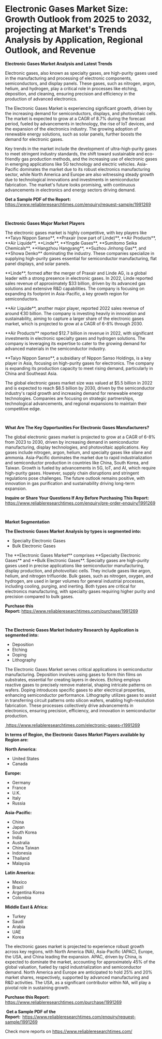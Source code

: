 <p><h1>Electronic Gases Market Size: Growth Outlook from 2025 to 2032, projecting at Market's Trends Analysis by Application, Regional Outlook, and Revenue</h1></p><p><strong>Electronic Gases Market Analysis and Latest Trends</strong></p>
<p><p>Electronic gases, also known as specialty gases, are high-purity gases used in the manufacturing and processing of electronic components, semiconductors, and display panels. These gases, such as nitrogen, argon, helium, and hydrogen, play a critical role in processes like etching, deposition, and cleaning, ensuring precision and efficiency in the production of advanced electronics.</p><p>The Electronic Gases Market is experiencing significant growth, driven by the increasing demand for semiconductors, displays, and photovoltaic cells. The market is expected to grow at a CAGR of 8.7% during the forecast period, fueled by advancements in technology, the rise of IoT devices, and the expansion of the electronics industry. The growing adoption of renewable energy solutions, such as solar panels, further boosts the demand for electronic gases.</p><p>Key trends in the market include the development of ultra-high-purity gases to meet stringent industry standards, the shift toward sustainable and eco-friendly gas production methods, and the increasing use of electronic gases in emerging applications like 5G technology and electric vehicles. Asia-Pacific dominates the market due to its robust electronics manufacturing sector, while North America and Europe are also witnessing steady growth due to technological innovations and investments in semiconductor fabrication. The market's future looks promising, with continuous advancements in electronics and energy sectors driving demand.</p></p>
<p><strong>Get a Sample PDF of the Report:&nbsp;</strong> <a href="https://www.reliableresearchtimes.com/enquiry/request-sample/1991269?utm_campaign=1420&utm_medium=2&utm_source=Github&utm_content=ia&utm_term=25012025&utm_id=electronic-gases">https://www.reliableresearchtimes.com/enquiry/request-sample/1991269</a></p>
<p>&nbsp;</p>
<p><strong>Electronic Gases Major Market Players</strong></p>
<p><p>The electronic gases market is highly competitive, with key players like **Taiyo Nippon Sanso**, **Praxair (now part of Linde)**, **Air Products**, **Air Liquide**, **Linde**, **Yingde Gases**, **Sumitomo Seika Chemicals**, **Hangzhou Hangyang**, **Suzhou Jinhong Gas**, and **Showa Denko** dominating the industry. These companies specialize in supplying high-purity gases essential for semiconductor manufacturing, flat panel displays, and solar panels.</p><p>**Linde**, formed after the merger of Praxair and Linde AG, is a global leader with a strong presence in electronic gases. In 2022, Linde reported sales revenue of approximately $33 billion, driven by its advanced gas solutions and extensive R&D capabilities. The company is focusing on expanding its footprint in Asia-Pacific, a key growth region for semiconductors.</p><p>**Air Liquide**, another major player, reported 2022 sales revenue of around €30 billion. The company is investing heavily in innovation and sustainability, aiming to capture a larger share of the electronic gases market, which is projected to grow at a CAGR of 6-8% through 2030.</p><p>**Air Products** reported $12.7 billion in revenue in 2022, with significant investments in electronic specialty gases and hydrogen solutions. The company is leveraging its expertise to cater to the growing demand for advanced materials in the semiconductor industry.</p><p>**Taiyo Nippon Sanso**, a subsidiary of Nippon Sanso Holdings, is a key player in Asia, focusing on high-purity gases for electronics. The company is expanding its production capacity to meet rising demand, particularly in China and Southeast Asia.</p><p>The global electronic gases market size was valued at $5.5 billion in 2022 and is expected to reach $8.5 billion by 2030, driven by the semiconductor industry's rapid growth and increasing demand for renewable energy technologies. Companies are focusing on strategic partnerships, technological advancements, and regional expansions to maintain their competitive edge.</p></p>
<p>&nbsp;</p>
<p><strong>What Are The Key Opportunities For Electronic Gases Manufacturers?</strong></p>
<p><p>The global electronic gases market is projected to grow at a CAGR of 6-8% from 2023 to 2030, driven by increasing demand in semiconductor manufacturing, display technologies, and photovoltaic applications. Key gases include nitrogen, argon, helium, and specialty gases like silane and ammonia. Asia-Pacific dominates the market due to rapid industrialization and semiconductor production in countries like China, South Korea, and Taiwan. Growth is fueled by advancements in 5G, IoT, and AI, which require high-purity gases. However, supply chain disruptions and stringent regulations pose challenges. The future outlook remains positive, with innovation in gas purification and sustainability driving long-term expansion.</p></p>
<p><strong>Inquire or Share Your Questions If Any Before Purchasing This Report:</strong> <a href="https://www.reliableresearchtimes.com/enquiry/pre-order-enquiry/1991269?utm_campaign=1420&utm_medium=2&utm_source=Github&utm_content=ia&utm_term=25012025&utm_id=electronic-gases">https://www.reliableresearchtimes.com/enquiry/pre-order-enquiry/1991269</a></p>
<p>&nbsp;</p>
<p><strong>Market Segmentation</strong></p>
<p><strong>The Electronic Gases Market Analysis by types is segmented into:</strong></p>
<p><ul><li>Specialty Electronic Gases</li><li>Bulk Electronic Gases</li></ul></p>
<p><p>The **Electronic Gases Market** comprises **Specialty Electronic Gases** and **Bulk Electronic Gases**. Specialty gases are high-purity gases used in precise applications like semiconductor manufacturing, display production, and photovoltaic cells. They include gases like argon, helium, and nitrogen trifluoride. Bulk gases, such as nitrogen, oxygen, and hydrogen, are used in larger volumes for general industrial processes, including cooling, purging, and inerting. Both types are critical for electronics manufacturing, with specialty gases requiring higher purity and precision compared to bulk gases.</p></p>
<p><strong>Purchase this Report:&nbsp;</strong><a href="https://www.reliableresearchtimes.com/purchase/1991269?utm_campaign=1420&utm_medium=2&utm_source=Github&utm_content=ia&utm_term=25012025&utm_id=electronic-gases">https://www.reliableresearchtimes.com/purchase/1991269</a></p>
<p>&nbsp;</p>
<p><strong>The Electronic Gases Market Industry Research by Application is segmented into:</strong></p>
<p><ul><li>Deposition</li><li>Etching</li><li>Doping</li><li>Lithography</li></ul></p>
<p><p>The Electronic Gases Market serves critical applications in semiconductor manufacturing. Deposition involves using gases to form thin films on substrates, essential for creating layers in devices. Etching employs reactive gases to precisely remove material, shaping intricate patterns on wafers. Doping introduces specific gases to alter electrical properties, enhancing semiconductor performance. Lithography utilizes gases to assist in transferring circuit patterns onto silicon wafers, enabling high-resolution fabrication. These processes collectively drive advancements in electronics, ensuring precision, efficiency, and innovation in semiconductor production.</p></p>
<p><a href="https://www.reliableresearchtimes.com/electronic-gases-r1991269?utm_campaign=1420&utm_medium=2&utm_source=Github&utm_content=ia&utm_term=25012025&utm_id=electronic-gases">&nbsp;https://www.reliableresearchtimes.com/electronic-gases-r1991269</a></p>
<p><strong>In terms of Region, the Electronic Gases Market Players available by Region are:</strong></p>
<p>
    <p> <strong> North America: </strong>
        <ul>
            <li>United States</li>
            <li>Canada</li>
        </ul>
        </p> 
    <p> <strong> Europe: </strong>
        <ul>
            <li>Germany</li>
            <li>France</li>
            <li>U.K.</li>
            <li>Italy</li>
            <li>Russia</li>
        </ul>
        </p> 
    <p> <strong> Asia-Pacific: </strong>
        <ul>
            <li>China</li>
            <li>Japan</li>
            <li>South Korea</li>
            <li>India</li>
            <li>Australia</li>
            <li>China Taiwan</li>
            <li>Indonesia</li>
            <li>Thailand</li>
            <li>Malaysia</li>
        </ul>
        </p> 
    <p> <strong> Latin America: </strong>
        <ul>
            <li>Mexico</li>
            <li>Brazil</li>
            <li>Argentina Korea</li>
            <li>Colombia</li>
        </ul>
        </p> 
    <p> <strong> Middle East & Africa: </strong>
        <ul>
            <li>Turkey</li>
            <li>Saudi</li>
            <li>Arabia</li>
            <li>UAE</li>
            <li>Korea</li>
        </ul>
    </p>
    </p>
<p><p>The electronic gases market is projected to experience robust growth across key regions, with North America (NA), Asia-Pacific (APAC), Europe, the USA, and China leading the expansion. APAC, driven by China, is expected to dominate the market, accounting for approximately 45% of the global valuation, fueled by rapid industrialization and semiconductor demand. North America and Europe are anticipated to hold 25% and 20% market shares, respectively, supported by advanced manufacturing and R&D activities. The USA, as a significant contributor within NA, will play a pivotal role in sustaining growth.</p></p>
<p><strong>Purchase this Report: </strong><a href="https://www.reliableresearchtimes.com/purchase/1991269?utm_campaign=1420&utm_medium=2&utm_source=Github&utm_content=ia&utm_term=25012025&utm_id=electronic-gases">https://www.reliableresearchtimes.com/purchase/1991269</a></p>
<p>&nbsp;<strong>Get a Sample PDF of the Report:&nbsp;&nbsp;</strong><a href="https://www.reliableresearchtimes.com/enquiry/request-sample/1991269?utm_campaign=1420&utm_medium=2&utm_source=Github&utm_content=ia&utm_term=25012025&utm_id=electronic-gases">https://www.reliableresearchtimes.com/enquiry/request-sample/1991269</a></p>
<p><strong></strong></p>
<p>Check more reports on <a href="https://www.reliableresearchtimes.com/?utm_campaign=1420&utm_medium=2&utm_source=Github&utm_content=ia&utm_term=25012025&utm_id=electronic-gases">https://www.reliableresearchtimes.com/</a></p>